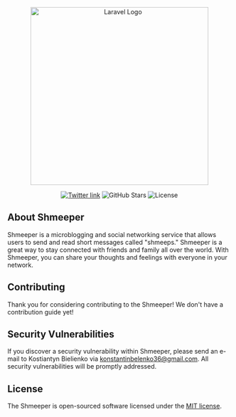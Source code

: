 <p align="center"><a href="https://twitter.com/ShmeepShmeep" target="_blank"><img src="https://user-images.githubusercontent.com/90444271/200862633-05ac5dd3-1fc4-41e3-8730-f3770dba86e8.png" width="400" alt="Laravel Logo"></a></p>


<p align="center">
<a href="https://twitter.com/ShmeepShmeep"><img src="https://img.shields.io/twitter/url?style=social&url=https%3A%2F%2Ftwitter.com%2FShmeepShmeep" alt="Twitter link"></a>
<img src="https://img.shields.io/github/stars/KonstantinBelenko/Shmeeper" alt="GitHub Stars">
<img src="https://img.shields.io/packagist/l/laravel/framework" alt="License"></a>
</p>

## About Shmeeper

Shmeeper is a microblogging and social networking service that allows users to send and read short messages called "shmeeps."
Shmeeper is a great way to stay connected with friends and family all over the world. With Shmeeper, you can share your thoughts and feelings with everyone in your network.


## Contributing

Thank you for considering contributing to the Shmeeper! We don't have a contribution guide yet!

## Security Vulnerabilities

If you discover a security vulnerability within Shmeeper, please send an e-mail to Kostiantyn Bielienko via [konstantinbelenko36@gmail.com](mailto:konstantinbelenko36@gmail.com). All security vulnerabilities will be promptly addressed.

## License

The Shmeeper is open-sourced software licensed under the [MIT license](https://opensource.org/licenses/MIT).
